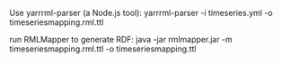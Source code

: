 Use yarrrml-parser (a Node.js tool):
yarrrml-parser -i timeseries.yml -o timeseriesmapping.rml.ttl

run RMLMapper to generate RDF:
java -jar rmlmapper.jar -m timeseriesmapping.rml.ttl -o timeseriesmapping.ttl

